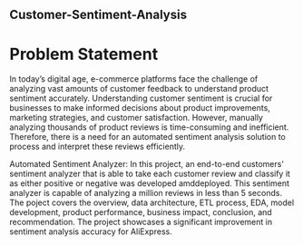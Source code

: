 ## Customer-Sentiment-Analysis
# Problem Statement
In today’s digital age, e-commerce platforms face the challenge of analyzing vast amounts
of customer feedback to understand product sentiment accurately. Understanding customer
sentiment is crucial for businesses to make informed decisions about product improvements,
marketing strategies, and customer satisfaction. However, manually analyzing thousands of
product reviews is time-consuming and inefficient. Therefore, there is a need for an automated
sentiment analysis solution to process and interpret these reviews efficiently.

Automated Sentiment Analyzer: In this project, an end-to-end customers' sentiment analyzer that is able to take each customer review and classify it as either positive or negative was developed amddeployed. This sentiment analyzer is capable of analyzing a million reviews in less than 5 seconds. 
The poject covers the overview, data architecture, ETL process, EDA, model development, product performance, business impact, conclusion, and recommendation. The project showcases a significant improvement in sentiment analysis accuracy for AliExpress.
